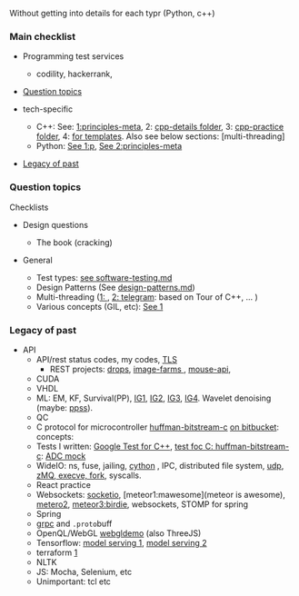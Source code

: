 Without getting into details for each typr (Python, c++)

### Main checklist
* Programming test services
   * codility, hackerrank, 

* [Question topics](#question-topics)
* tech-specific
    * C++: See: [1:principles-meta](principles-scaffold-meta.md), 2: [cpp-details folder](cpp-details), 3: [cpp-practice folder](cpp-practice), 4: [for templates](bulk.cpp). Also see below sections: [multi-threading]
    * Python: [See 1:p](python-interview-notes.md), [See 2:principles-meta](principles-scaffold-meta.md)
* [Legacy of past](#legacy-of-past)


### Question topics
Checklists

* Design questions
   * The book (cracking)

* General
   * Test types: [see software-testing.md](./software-testing.md)
   * Design Patterns (See [design-patterns.md](./design-patterns.md))
   * Multi-threading ([1: ](./concurrency-async-terms.md), [2: telegram](?): based on Tour of C++, ... )
   * Various concepts (GIL, etc): [See 1](principles-scaffold-meta.md)

### Legacy of past
* API
   * API/rest status codes, my codes, [TLS](./made-simple/tls-1.md)
      * REST projects: [drops](https://github.com/sosi-org/REST-practice), [image-farms ](https://github.com/sosi-org/image-farms), [mouse-api](), 
   * CUDA
   * VHDL
   * ML: EM, KF, Survival(PP), [IG1](https://github.com/sohale/luca-essexbcilab-ppjournalpaper), [IG2](https://en.wikipedia.org/wiki/Inverse_Gaussian_distribution), [IG3](https://github.com/sohale/point-process-notes/blob/main/ifig/imi_cif.py), [IG4](). Wavelet denoising (maybe: [ppss](https://bitbucket.org/sohailsiadat/smithbrown2003-ppss/src/master/)). 
   * QC
   * C protocol for microcontroller  [huffman-bitstream-c](https://github.com/sohale/huffman-bitstream-c) [on bitbucket](https://bitbucket.org/sohailsiadat/huffman-bitstream-c/src/master/): concepts: 
   * Tests I written: [Google Test for C++](), [test foc C: huffman-bitstream-c](https://github.com/sohale/huffman-bitstream-c): [ADC mock](https://github.com/sohale/huffman-bitstream-c/tree/master/csem)
   * WideIO: ns, fuse, jailing, [cython](https://github.com/sosi-org/practice-lookup/tree/master/cython) , IPC, distributed file system, [udp](https://github.com/sosi-org/practice-lookup/tree/master/udp), [zMQ, execve, fork](https://github.com/sosi-org/practice-lookup/blob/master/pylinuxsys/pylinuxsys.py), syscalls.
   * React practice
   * Websockets: [socketio](), [meteor1:mawesome](meteor is awesome), [metero2](https://github.com/sosi-org/birdie), [meteor3:birdie](https://github.com/sosi-org/birdie), websockets, STOMP for spring
   * Spring
   * [grpc](https://github.com/sosi-org/grpc-arch-practice/tree/master/example) and `.proto`buff
   * OpenQL/WebGL [webgldemo](https://github.com/sosi-org/webgl-exercise) (also ThreeJS)
   * Tensorflow: [model serving 1](https://github.com/sosi-org/grpc-arch-practice/tree/master/tf-serving-18-sept-2020), [model serving 2](https://github.com/sosi-org/grpc-arch-practice/tree/master/tfserving-example)
   * terraform [1](https://github.com/sosi-org/grpc-arch-practice/tree/master/tf-example1)
   * NLTK
   * JS: Mocha, Selenium, etc
   * Unimportant: tcl etc
